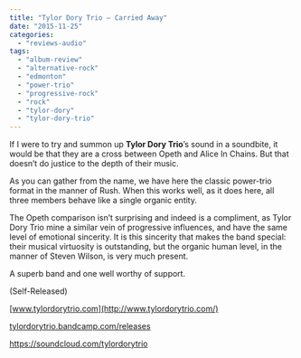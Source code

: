 ```yaml
---
title: "Tylor Dory Trio – Carried Away"
date: "2015-11-25"
categories: 
  - "reviews-audio"
tags: 
  - "album-review"
  - "alternative-rock"
  - "edmonton"
  - "power-trio"
  - "progressive-rock"
  - "rock"
  - "tylor-dory"
  - "tylor-dory-trio"
---
```


If I were to try and summon up **Tylor Dory Trio**’s sound in a soundbite, it would be that they are a cross between Opeth and Alice In Chains. But that doesn’t do justice to the depth of their music.

As you can gather from the name, we have here the classic power-trio format in the manner of Rush. When this works well, as it does here, all three members behave like a single organic entity.

The Opeth comparison isn’t surprising and indeed is a compliment, as Tylor Dory Trio mine a similar vein of progressive influences, and have the same level of emotional sincerity. It is this sincerity that makes the band special: their musical virtuosity is outstanding, but the organic human level, in the manner of Steven Wilson, is very much present.

A superb band and one well worthy of support.

(Self-Released)

[www.tylordorytrio.com](http://www.tylordorytrio.com/)

[tylordorytrio.bandcamp.com/releases](https://tylordorytrio.bandcamp.com/releases)

https://soundcloud.com/tylordorytrio

